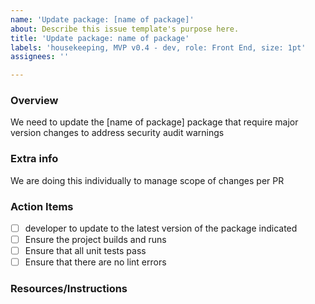 ```yaml
---
name: 'Update package: [name of package]'
about: Describe this issue template's purpose here.
title: 'Update package: name of package'
labels: 'housekeeping, MVP v0.4 - dev, role: Front End, size: 1pt'
assignees: ''

---
```


### Overview
We need to update the [name of package] package that require major version changes to address security audit warnings

### Extra info
We are doing this individually to manage scope of changes per PR

### Action Items
- [ ] developer to update to the latest version of the package indicated
- [ ] Ensure the project builds and runs
- [ ] Ensure that all unit tests pass
- [ ] Ensure that there are no lint errors

### Resources/Instructions
